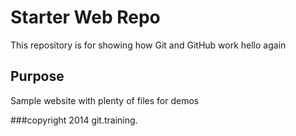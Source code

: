 # Starter Web Repo

This repository is for showing how Git and GitHub work
hello
again

## Purpose

Sample website with plenty of files for demos

###copyright
2014 git.training.